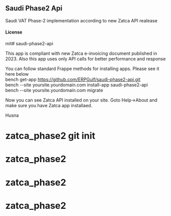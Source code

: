 ## Saudi Phase2 Api

Saudi VAT Phase-2 implementation according to new Zatca API realease

#### License

mit# saudi-phase2-api

This app is compliant with new Zatca e-invoicing document published in 2023. Also this app uses only API calls for better performance and response <br> 

You can follow standard Frappe methods for installing apps. Please see it here below<br> 
bench get-app https://github.com/ERPGulf/saudi-phase2-api.git<br> 
bench --site yoursite.yourdomain.com install-app saudi-phase2-api<br> 
bench --site yoursite.yourdomain.com migrate<br> 

Now you can see Zatca API installed on your site. Goto Help->About and make sure you have Zatca app installaed.<br> 

Husna 
# zatca_phase2 git init
# zatca_phase2
# zatca_phase2
# zatca_phase2
